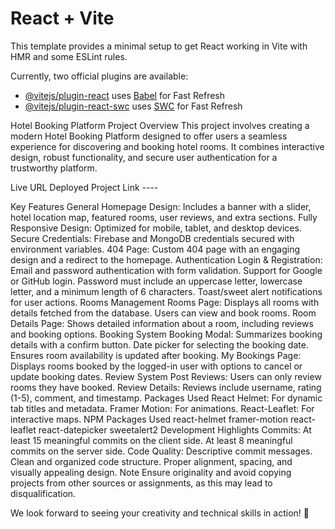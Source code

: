 # React + Vite

This template provides a minimal setup to get React working in Vite with HMR and some ESLint rules.

Currently, two official plugins are available:

- [@vitejs/plugin-react](https://github.com/vitejs/vite-plugin-react/blob/main/packages/plugin-react/README.md) uses [Babel](https://babeljs.io/) for Fast Refresh
- [@vitejs/plugin-react-swc](https://github.com/vitejs/vite-plugin-react-swc) uses [SWC](https://swc.rs/) for Fast Refresh



Hotel Booking Platform
Project Overview
This project involves creating a modern Hotel Booking Platform designed to offer users a seamless experience for discovering and booking hotel rooms. It combines interactive design, robust functionality, and secure user authentication for a trustworthy platform.

Live URL
Deployed Project Link ----

Key Features
General
Homepage Design: Includes a banner with a slider, hotel location map, featured rooms, user reviews, and extra sections.
Fully Responsive Design: Optimized for mobile, tablet, and desktop devices.
Secure Credentials: Firebase and MongoDB credentials secured with environment variables.
404 Page: Custom 404 page with an engaging design and a redirect to the homepage.
Authentication
Login & Registration:
Email and password authentication with form validation.
Support for Google or GitHub login.
Password must include an uppercase letter, lowercase letter, and a minimum length of 6 characters.
Toast/sweet alert notifications for user actions.
Rooms Management
Rooms Page: Displays all rooms with details fetched from the database. Users can view and book rooms.
Room Details Page: Shows detailed information about a room, including reviews and booking options.
Booking System
Booking Modal:
Summarizes booking details with a confirm button.
Date picker for selecting the booking date.
Ensures room availability is updated after booking.
My Bookings Page: Displays rooms booked by the logged-in user with options to cancel or update booking dates.
Review System
Post Reviews: Users can only review rooms they have booked.
Review Details: Reviews include username, rating (1-5), comment, and timestamp.
Packages Used
React Helmet: For dynamic tab titles and metadata.
Framer Motion: For animations.
React-Leaflet: For interactive maps.
NPM Packages Used
react-helmet
framer-motion
react-leaflet
react-datepicker
sweetalert2
Development Highlights
Commits:
At least 15 meaningful commits on the client side.
At least 8 meaningful commits on the server side.
Code Quality:
Descriptive commit messages.
Clean and organized code structure.
Proper alignment, spacing, and visually appealing design.
Note
Ensure originality and avoid copying projects from other sources or assignments, as this may lead to disqualification.

We look forward to seeing your creativity and technical skills in action! 🎉
